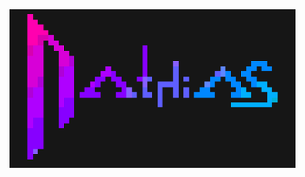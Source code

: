 <img alt="nathias" align="right" src="https://raw.githubusercontent.com/nath1as/nath1as/master/images/nths.gif">
